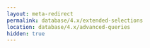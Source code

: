 ```yaml
---
layout: meta-redirect
permalink: database/4.x/extended-selections
location: database/4.x/advanced-queries
hidden: true
---
```

          
